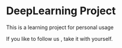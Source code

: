 # DeepLearning Project

This is a learning project for personal usage

If you like to follow us , take it with yourself.